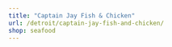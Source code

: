 ```yaml
---
title: "Captain Jay Fish & Chicken"
url: /detroit/captain-jay-fish-and-chicken/
shop: seafood
---
```

